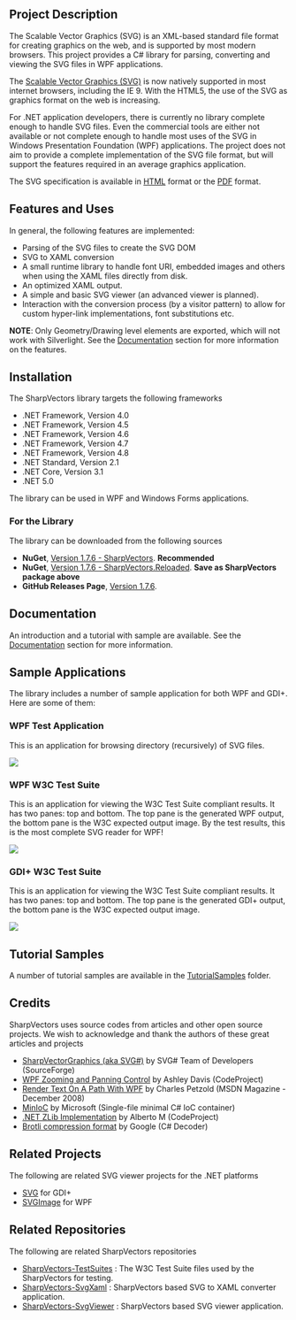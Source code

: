 ## Project Description
The Scalable Vector Graphics (SVG) is an XML-based standard file format for creating graphics on the web, 
and is supported by most modern browsers.
This project provides a C# library for parsing, converting and viewing the SVG files in WPF applications.

The [Scalable Vector Graphics (SVG)](http://en.wikipedia.org/wiki/Scalable_Vector_Graphics) is now natively 
supported in most internet browsers, including the IE 9. With the HTML5, the use of the SVG as graphics 
format on the web is increasing. 

For .NET application developers, there is currently no library complete enough to handle SVG files. 
Even the commercial tools are either not available or not complete enough to handle most uses of 
the SVG in Windows Presentation Foundation (WPF) applications.
The project does not aim to provide a complete implementation of the SVG file format, but will 
support the features required in an average graphics application.

The SVG specification is available in [HTML](https://www.w3.org/TR/SVG11/) format or the [PDF](https://www.w3.org/TR/SVG11/REC-SVG11-20110816.pdf) format.

## Features and Uses
In general, the following features are implemented:
* Parsing of the SVG files to create the SVG DOM
* SVG to XAML conversion
* A small runtime library to handle font URI, embedded images and others when using the XAML files directly from disk.
* An optimized XAML output.
* A simple and basic SVG viewer (an advanced viewer is planned).
* Interaction with the conversion process (by a visitor pattern) to allow for custom hyper-link implementations, font substitutions etc.

**NOTE**: Only Geometry/Drawing level elements are exported, which will not work with Silverlight. 
See the [Documentation](Docs/Documentation.md) section for more information on the features.

## Installation
The SharpVectors library targets the following frameworks
* .NET Framework, Version 4.0
* .NET Framework, Version 4.5
* .NET Framework, Version 4.6
* .NET Framework, Version 4.7
* .NET Framework, Version 4.8
* .NET Standard, Version 2.1
* .NET Core, Version 3.1
* .NET 5.0

The library can be used in WPF and Windows Forms applications.

### For the Library
The library can be downloaded from the following sources
* **NuGet**, [Version 1.7.6 - SharpVectors](https://www.nuget.org/packages/SharpVectors/). **Recommended**
* **NuGet**, [Version 1.7.6 - SharpVectors.Reloaded](https://www.nuget.org/packages/SharpVectors.Reloaded/). **Save as SharpVectors package above**
* **GitHub Releases Page**, [Version 1.7.6](https://github.com/ElinamLLC/SharpVectors/releases).

## Documentation
An introduction and a tutorial with sample are available. See the [Documentation](Docs/Documentation.md) section for more information.

## Sample Applications
The library includes a number of sample application for both WPF and GDI+. Here are some of them:

### WPF Test Application
This is an application for browsing directory (recursively) of SVG files.

![](Images/Home_WpfTestSvgSample.png)

### WPF W3C Test Suite
This is an application for viewing the W3C Test Suite compliant results. It has two panes: top and bottom. 
The top pane is the generated WPF output, the bottom pane is the W3C expected output image.
By the test results, this is the most complete SVG reader for WPF!

![](Images/Home_WpfW3cSvgTestSuite.png)

### GDI+ W3C Test Suite
This is an application for viewing the W3C Test Suite compliant results. It has two panes: top and bottom. 
The top pane is the generated GDI+ output, the bottom pane is the W3C expected output image.

![](Images/GdiW3cSvgTestSuite.png)

## Tutorial Samples
A number of tutorial samples are available in the [TutorialSamples](https://github.com/ElinamLLC/SharpVectors/tree/master/TutorialSamples) folder.

## Credits
SharpVectors uses source codes from articles and other open source projects. We wish to acknowledge and thank 
the authors of these great articles and projects
* [SharpVectorGraphics (aka SVG#)](https://sourceforge.net/projects/svgdomcsharp/) by SVG# Team of Developers (SourceForge)
* [WPF Zooming and Panning Control](https://www.codeproject.com/KB/WPF/zoomandpancontrol.aspx) by Ashley Davis (CodeProject)
* [Render Text On A Path With WPF](https://msdn.microsoft.com/en-us/magazine/dd263097.aspx) by Charles Petzold (MSDN Magazine - December 2008)
* [MinIoC](https://github.com/microsoft/MinIoC) by Microsoft (Single-file minimal C# IoC container)
* [.NET ZLib Implementation](https://www.codeproject.com/Tips/830793/NET-ZLib-Implementation) by Alberto M (CodeProject)
* [Brotli compression format](https://github.com/google/brotli) by Google (C# Decoder)

## Related Projects
The following are related SVG viewer projects for the .NET platforms
* [SVG](https://github.com/vvvv/SVG) for GDI+
* [SVGImage](https://github.com/dotnetprojects/SVGImage) for WPF

## Related Repositories
The following are related SharpVectors repositories
* [SharpVectors-TestSuites](https://github.com/ElinamLLC/SharpVectors-TestSuites) : The W3C Test Suite files used by the SharpVectors for testing.
* [SharpVectors-SvgXaml](https://github.com/ElinamLLC/SharpVectors-SvgXaml) : SharpVectors based SVG to XAML converter application.
* [SharpVectors-SvgViewer](https://github.com/ElinamLLC/SharpVectors-SvgViewer) : SharpVectors based SVG viewer application.


